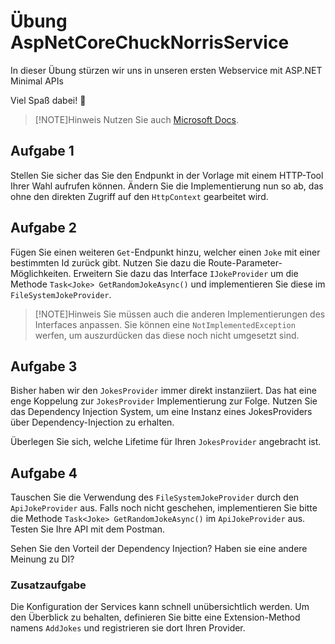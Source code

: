 # Übung AspNetCoreChuckNorrisService

In dieser Übung stürzen wir uns in unseren ersten Webservice mit ASP.NET Minimal APIs

Viel Spaß dabei! 🎉

> [!NOTE]Hinweis
> Nutzen Sie auch [Microsoft Docs](https://docs.microsoft.com).

## Aufgabe 1

Stellen Sie sicher das Sie den Endpunkt in der Vorlage mit einem HTTP-Tool Ihrer Wahl aufrufen können. Ändern Sie die Implementierung nun so ab, das ohne den direkten Zugriff auf den `HttpContext` gearbeitet wird.

## Aufgabe 2

Fügen Sie einen weiteren `Get`-Endpunkt hinzu, welcher einen `Joke` mit einer bestimmten Id zurück gibt. Nutzen Sie dazu die Route-Parameter-Möglichkeiten.
Erweitern Sie dazu das Interface `IJokeProvider` um die Methode `Task<Joke> GetRandomJokeAsync()` und implementieren Sie diese im `FileSystemJokeProvider`.

> [!NOTE]Hinweis
> Sie müssen auch die anderen Implementierungen des Interfaces anpassen. Sie können eine `NotImplementedException` werfen, um auszurdücken das diese noch nicht umgesetzt sind.

## Aufgabe 3

Bisher haben wir den `JokesProvider` immer direkt instanziiert. Das hat eine enge Koppelung zur `JokesProvider` Implementierung zur Folge. Nutzen Sie das Dependency Injection System, um eine Instanz eines JokesProviders über Dependency-Injection zu erhalten.

Überlegen Sie sich, welche Lifetime für Ihren `JokesProvider` angebracht ist.

## Aufgabe 4

Tauschen Sie die Verwendung des `FileSystemJokeProvider` durch den `ApiJokeProvider` aus. Falls noch nicht geschehen, implementieren Sie bitte die Methode `Task<Joke> GetRandomJokeAsync()` im `ApiJokeProvider` aus.
Testen Sie Ihre API mit dem Postman.

Sehen Sie den Vorteil der Dependency Injection? Haben sie eine andere Meinung zu DI?

### Zusatzaufgabe

Die Konfiguration der Services kann schnell unübersichtlich werden. Um den Überblick zu behalten, definieren Sie bitte eine Extension-Method namens `AddJokes` und registrieren sie dort Ihren Provider.
